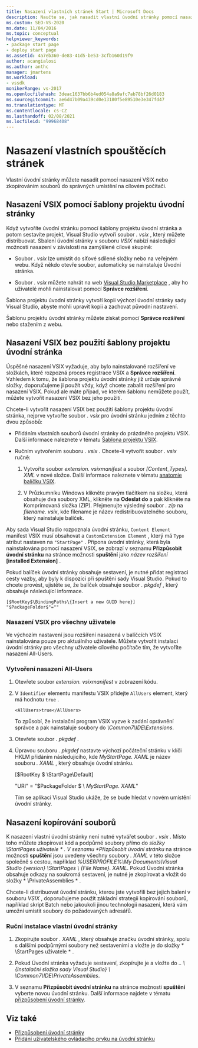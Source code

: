 ```yaml
---
title: Nasazení vlastních stránek Start | Microsoft Docs
description: Naučte se, jak nasadit vlastní úvodní stránky pomocí nasazení VSIX nebo zkopírováním souborů do správných umístění na cílovém počítači.
ms.custom: SEO-VS-2020
ms.date: 11/04/2016
ms.topic: conceptual
helpviewer_keywords:
- package start page
- deploy start page
ms.assetid: 4a7eb360-de83-41d5-be53-3cfb160d19f9
author: acangialosi
ms.author: anthc
manager: jmartens
ms.workload:
- vssdk
monikerRange: vs-2017
ms.openlocfilehash: 3deac1637bb6b4ed054a8a9afc7ab78bf26d0183
ms.sourcegitcommit: ae6d47b09a439cd0e13180f5e89510e3e347fd47
ms.translationtype: MT
ms.contentlocale: cs-CZ
ms.lasthandoff: 02/08/2021
ms.locfileid: "99968408"
---
```

# <a name="deploy-custom-start-pages"></a>Nasazení vlastních spouštěcích stránek

Vlastní úvodní stránky můžete nasadit pomocí nasazení VSIX nebo zkopírováním souborů do správných umístění na cílovém počítači.

## <a name="vsix-deployment-by-using-the-start-page-project-template"></a>Nasazení VSIX pomocí šablony projektu úvodní stránky

Když vytvoříte úvodní stránku pomocí šablony projektu úvodní stránka a potom sestavíte projekt, Visual Studio vytvoří soubor *. vsix* , který můžete distribuovat. Sbalení úvodní stránky v souboru *VSIX* nabízí následující možnosti nasazení v závislosti na zamýšlené cílové skupině:

- Soubor *. vsix* lze umístit do síťové sdílené složky nebo na veřejném webu. Když někdo otevře soubor, automaticky se nainstaluje Úvodní stránka.

- Soubor *. vsix* můžete nahrát na web [Visual Studio Marketplace](https://marketplace.visualstudio.com/) , aby ho uživatelé mohli nainstalovat pomocí **Správce rozšíření**.

Šablona projektu úvodní stránky vytvoří kopii výchozí úvodní stránky sady Visual Studio, abyste mohli upravit kopii a zachovat původní nastavení.

Šablonu projektu úvodní stránky můžete získat pomocí **Správce rozšíření** nebo stažením z webu.

## <a name="vsix-deployment-without-using-the-start-page-project-template"></a>Nasazení VSIX bez použití šablony projektu úvodní stránka
 Úspěšné nasazení VSIX vyžaduje, aby bylo nainstalované rozšíření ve složkách, které rozpozná proces registrace VSIX a **Správce rozšíření**. Vzhledem k tomu, že šablona projektu úvodní stránky již určuje správné složky, doporučujeme ji použít vždy, když chcete zabalit rozšíření pro nasazení VSIX. Pokud ale máte případ, ve kterém šablonu nemůžete použít, můžete vytvořit nasazení VSIX bez jeho použití.

 Chcete-li vytvořit nasazení VSIX bez použití šablony projektu úvodní stránka, nejprve vytvořte soubor *. vsix* pro úvodní stránku jedním z těchto dvou způsobů:

- Přidáním vlastních souborů úvodní stránky do prázdného projektu VSIX. Další informace naleznete v tématu [Šablona projektu VSIX](../extensibility/vsix-project-template.md).

- Ručním vytvořením souboru *. vsix* . Chcete-li vytvořit soubor *. vsix* ručně:

   1. Vytvořte soubor *extension. vsixmanifest* a soubor *[Content_Types]. XML* v nové složce. Další informace naleznete v tématu [anatomie balíčku VSIX](../extensibility/anatomy-of-a-vsix-package.md).

   2. V Průzkumníku Windows klikněte pravým tlačítkem na složku, která obsahuje dva soubory XML, klikněte na **Odeslat do** a pak klikněte na Komprimovaná složka (ZIP). Přejmenujte výsledný soubor *. zip* na *filename. vsix*, kde filename je název redistribuovatelného souboru, který nainstaluje balíček.

Aby sada Visual Studio rozpoznala úvodní stránku, `Content Element` manifest VSIX musí obsahovat a `CustomExtension Element` , který má `Type` atribut nastaven na `"StartPage"` . Přípona úvodní stránky, která byla nainstalována pomocí nasazení VSIX, se zobrazí v seznamu **Přizpůsobit úvodní stránku** na stránce možnosti **spuštění** jako *název rozšíření* **[installed Extension]** .

Pokud balíček úvodní stránky obsahuje sestavení, je nutné přidat registraci cesty vazby, aby byly k dispozici při spuštění sady Visual Studio. Pokud to chcete provést, ujistěte se, že balíček obsahuje soubor *. pkgdef* , který obsahuje následující informace.

```
[$RootKey$\BindingPaths\{Insert a new GUID here}]
"$PackageFolder$"=""
```

### <a name="vsix-deployment-for-all-users"></a>Nasazení VSIX pro všechny uživatele
 Ve výchozím nastavení jsou rozšíření nasazená v balíčcích VSIX nainstalována pouze pro aktuálního uživatele. Můžete vytvořit instalaci úvodní stránky pro všechny uživatele cílového počítače tím, že vytvoříte nasazení All-Users.

### <a name="to-create-an-all-users-deployment"></a>Vytvoření nasazení All-Users

1. Otevřete soubor *extension. vsixmanifest* v zobrazení kódu.

2. V `Identifier` elementu manifestu VSIX přidejte `AllUsers` element, který má hodnotu `true` .

    ```
    <AllUsers>true</AllUsers>
    ```

     To způsobí, že instalační program VSIX vyzve k zadání oprávnění správce a pak nainstaluje soubory do *\Common7\IDE\Extensions*.

3. Otevřete soubor *. pkgdef* .

4. Úpravou souboru *. pkgdef* nastavte výchozí počáteční stránku v klíči HKLM přidáním následujícího, kde *MyStartPage. XAML* je název souboru *. XAML* , který obsahuje úvodní stránku.

     [$RootKey $ \StartPage\Default]

     "URI" = "$PackageFolder $ \\ *MyStartPage. XAML*"

     Tím se aplikaci Visual Studio ukáže, že se bude hledat v novém umístění úvodní stránky.

## <a name="file-copy-deployment"></a>Nasazení kopírování souborů
 K nasazení vlastní úvodní stránky není nutné vytvářet soubor *. vsix* . Místo toho můžete zkopírovat kód a podpůrné soubory přímo do <em>složky \StartPages uživatele \* . V seznamu **Přizpůsobit úvodní stránku</em>* na stránce možnosti **spuštění** jsou uvedeny všechny soubory *. XAML* v této složce společně s cestou, například *%USERPROFILE%\My Documents\Visual Studio {version} \StartPages \\ {File Name}. XAML*. Pokud Úvodní stránka obsahuje odkazy na soukromá sestavení, je nutné je zkopírovat a vložit do složky * \PrivateAssemblies \* .

 Chcete-li distribuovat úvodní stránku, kterou jste vytvořili bez jejich balení v souboru *VSIX* , doporučujeme použít základní strategii kopírování souborů, například skript Batch nebo jakoukoli jinou technologii nasazení, která vám umožní umístit soubory do požadovaných adresářů.

### <a name="to-manually-install-a-custom-start-page"></a>Ruční instalace vlastní úvodní stránky

1. Zkopírujte soubor *. XAML* , který obsahuje značku úvodní stránky, spolu s dalšími podpůrnými soubory než sestaveními a vložte je do složky * \StartPages uživatele \* .

2. Pokud Úvodní stránka vyžaduje sestavení, zkopírujte je a vložte do *.. \\ {Instalační složka sady Visual Studio} \\ \Common7\IDE\PrivateAssemblies*.

3. V seznamu **Přizpůsobit úvodní stránku** na stránce možnosti **spuštění** vyberte novou úvodní stránku. Další informace najdete v tématu [přizpůsobení úvodní stránky](../ide/customizing-the-start-page-for-visual-studio.md).

## <a name="see-also"></a>Viz také

- [Přizpůsobení úvodní stránky](../ide/customizing-the-start-page-for-visual-studio.md)
- [Přidání uživatelského ovládacího prvku na úvodní stránku](../extensibility/adding-user-control-to-the-start-page.md)
